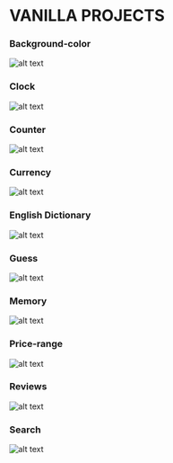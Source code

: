 # VANILLA PROJECTS
<p align="center">

### Background-color
![alt text](screenshots/bg-col.png)

### Clock
![alt text](screenshots/clock.png)

### Counter
![alt text](screenshots/counter.png)

### Currency
![alt text](screenshots/currency.png)

### English Dictionary
![alt text](screenshots/english.png)

### Guess
![alt text](screenshots/guess.png)

### Memory
![alt text](screenshots/memory.png)

### Price-range
![alt text](screenshots/price-range.png)

### Reviews
![alt text](screenshots/reviews.png)

### Search
![alt text](screenshots/searchi.png)
</p>